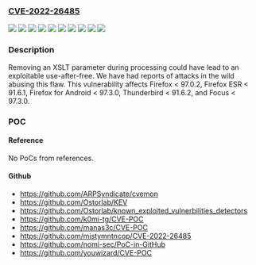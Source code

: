 ### [CVE-2022-26485](https://cve.mitre.org/cgi-bin/cvename.cgi?name=CVE-2022-26485)
![](https://img.shields.io/static/v1?label=Product&message=Firefox%20ESR&color=blue)
![](https://img.shields.io/static/v1?label=Product&message=Firefox%20for%20Android&color=blue)
![](https://img.shields.io/static/v1?label=Product&message=Firefox&color=blue)
![](https://img.shields.io/static/v1?label=Product&message=Focus&color=blue)
![](https://img.shields.io/static/v1?label=Product&message=Thunderbird&color=blue)
![](https://img.shields.io/static/v1?label=Version&message=%3C%2091.6.1%20&color=brighgreen)
![](https://img.shields.io/static/v1?label=Version&message=%3C%2091.6.2%20&color=brighgreen)
![](https://img.shields.io/static/v1?label=Version&message=%3C%2097.0.2%20&color=brighgreen)
![](https://img.shields.io/static/v1?label=Version&message=%3C%2097.3.0%20&color=brighgreen)
![](https://img.shields.io/static/v1?label=Vulnerability&message=Use-after-free%20in%20XSLT%20parameter%20processing&color=brighgreen)

### Description

Removing an XSLT parameter during processing could have lead to an exploitable use-after-free. We have had reports of attacks in the wild abusing this flaw. This vulnerability affects Firefox < 97.0.2, Firefox ESR < 91.6.1, Firefox for Android < 97.3.0, Thunderbird < 91.6.2, and Focus < 97.3.0.

### POC

#### Reference
No PoCs from references.

#### Github
- https://github.com/ARPSyndicate/cvemon
- https://github.com/Ostorlab/KEV
- https://github.com/Ostorlab/known_exploited_vulnerbilities_detectors
- https://github.com/k0mi-tg/CVE-POC
- https://github.com/manas3c/CVE-POC
- https://github.com/mistymntncop/CVE-2022-26485
- https://github.com/nomi-sec/PoC-in-GitHub
- https://github.com/youwizard/CVE-POC

